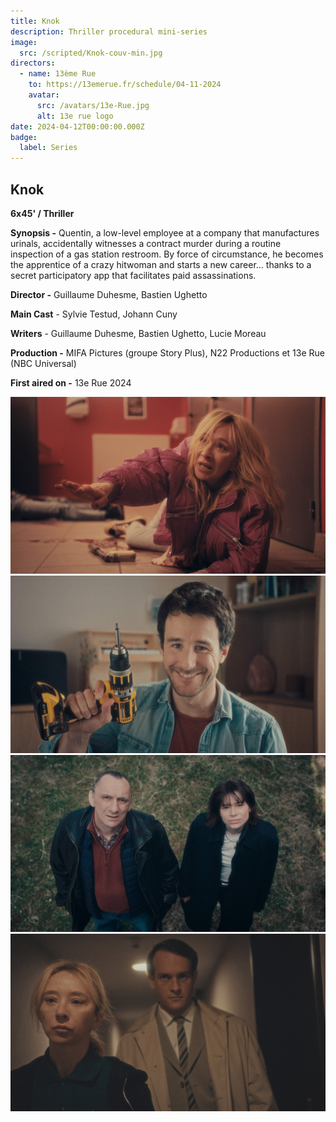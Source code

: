 ```yaml
---
title: Knok
description: Thriller procedural mini-series
image:
  src: /scripted/Knok-couv-min.jpg
directors:
  - name: 13ème Rue
    to: https://13emerue.fr/schedule/04-11-2024
    avatar:
      src: /avatars/13e-Rue.jpg
      alt: 13e rue logo
date: 2024-04-12T00:00:00.000Z
badge:
  label: Series
---
```


## Knok

**6x45' / Thriller**

**Synopsis -** Quentin, a low-level employee at a company that manufactures urinals, accidentally witnesses a contract murder during a routine inspection of a gas station restroom. By force of circumstance, he becomes the apprentice of a crazy hitwoman and starts a new career… thanks to a secret participatory app that facilitates paid assassinations.

**Director -** Guillaume Duhesme, Bastien Ughetto

**Main Cast** - Sylvie Testud, Johann Cuny 

**Writers** - Guillaume Duhesme, Bastien Ughetto, Lucie Moreau

**Production -** MIFA Pictures (groupe Story Plus), N22 Productions et 13e Rue (NBC Universal)

**First aired on -** 13e Rue 2024

![Knok4.jpg](/scripted/Knok4.jpg)![Knok1.jpg](/scripted/Knok1.jpg)![Knok2.jpg](/scripted/Knok2.jpg)![Knok.jpg](/scripted/Knok.jpg)
